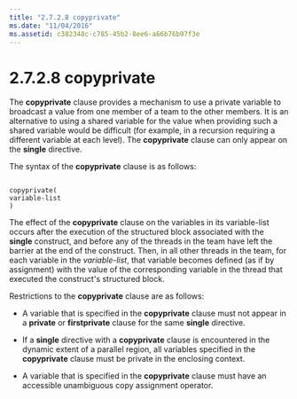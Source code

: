 ```yaml
---
title: "2.7.2.8 copyprivate"
ms.date: "11/04/2016"
ms.assetid: c382348c-c785-45b2-8ee6-a66b76b97f3e
---
```

# 2.7.2.8 copyprivate

The **copyprivate** clause provides a mechanism to use a private variable to broadcast a value from one member of a team to the other members. It is an alternative to using a shared variable for the value when providing such a shared variable would be difficult (for example, in a recursion requiring a different variable at each level). The **copyprivate** clause can only appear on the **single** directive.

The syntax of the **copyprivate** clause is as follows:

```

copyprivate(
variable-list
)
```

The effect of the **copyprivate** clause on the variables in its variable-list occurs after the execution of the structured block associated with the **single** construct, and before any of the threads in the team have left the barrier at the end of the construct. Then, in all other threads in the team, for each variable in the *variable-list*, that variable becomes defined (as if by assignment) with the value of the corresponding variable in the thread that executed the construct's structured block.

Restrictions to the **copyprivate** clause are as follows:

- A variable that is specified in the **copyprivate** clause must not appear in a **private** or **firstprivate** clause for the same **single** directive.

- If a **single** directive with a **copyprivate** clause is encountered in the dynamic extent of a parallel region, all variables specified in the **copyprivate** clause must be private in the enclosing context.

- A variable that is specified in the **copyprivate** clause must have an accessible unambiguous copy assignment operator.